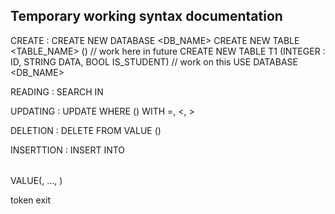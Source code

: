 ## Temporary working syntax documentation
CREATE :
CREATE NEW DATABASE <DB_NAME>
CREATE NEW TABLE <TABLE_NAME> () // work here in future
CREATE NEW TABLE T1 (INTEGER :  ID, STRING DATA, BOOL IS_STUDENT) // work on this
USE DATABASE <DB_NAME>

READING : 
SEARCH IN 

UPDATING : 
UPDATE <TABALE> WHERE (<CONDITION>) WITH
=, <, >

DELETION : 
DELETE FROM <TABLE> VALUE ()


INSERTTION :
INSERT INTO <TABLE> VALUE(<ELEMENT1>, ..., <ELEMENTN>)

token exit